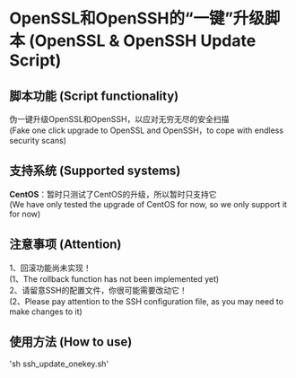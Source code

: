 # OpenSSL和OpenSSH的“一键”升级脚本 (OpenSSL & OpenSSH Update Script) 

## 脚本功能 (Script functionality)
伪一键升级OpenSSL和OpenSSH，以应对无穷无尽的安全扫描  
(Fake one click upgrade to OpenSSL and OpenSSH，to cope with endless security scans)

## 支持系统 (Supported systems)
**CentOS**：暂时只测试了CentOS的升级，所以暂时只支持它  
(We have only tested the upgrade of CentOS for now, so we only support it for now)

## 注意事项 (Attention)
1、回滚功能尚未实现！  
(1、The rollback function has not been implemented yet)  
2、请留意SSH的配置文件，你很可能需要改动它！  
(2、Please pay attention to the SSH configuration file, as you may need to make changes to it)

## 使用方法 (How to use)
'sh ssh_update_onekey.sh'
